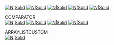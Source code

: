 [![N|Solid](https://github.com/hayatunsyauli/hayatunsyauli-p2/blob/master/ss1.png)](https://github.com/lessydien/hayatunsyauli/hayatunsyauli-p2/blob/master/ss1.png)
[![N|Solid](https://github.com/hayatunsyauli/hayatunsyauli-p2/blob/master/ss2.png)](https://github.com/lessydien/hayatunsyauli/hayatunsyauli-p2/blob/master/ss2.png)
[![N|Solid](https://github.com/hayatunsyauli/hayatunsyauli-p2/blob/master/ss3.png)](https://github.com/lessydien/hayatunsyauli/hayatunsyauli-p2/blob/master/ss3.png)
[![N|Solid](https://github.com/hayatunsyauli/hayatunsyauli-p2/blob/master/ss4.png)](https://github.com/lessydien/hayatunsyauli/hayatunsyauli-p2/blob/master/ss4.png)
[![N|Solid](https://github.com/hayatunsyauli/hayatunsyauli-p2/blob/master/ss5.png)](https://github.com/lessydien/hayatunsyauli/hayatunsyauli-p2/blob/master/ss5.png)

COMPARATOR<br>
[![N|Solid](https://github.com/hayatunsyauli/hayatunsyauli-p2/blob/master/ss6.png)](https://github.com/lessydien/hayatunsyauli/hayatunsyauli-p2/blob/master/ss6.png)
[![N|Solid](https://github.com/hayatunsyauli/hayatunsyauli-p2/blob/master/ss7.png)](https://github.com/lessydien/hayatunsyauli/hayatunsyauli-p2/blob/master/ss7.png)
[![N|Solid](https://github.com/hayatunsyauli/hayatunsyauli-p2/blob/master/ss8.png)](https://github.com/lessydien/hayatunsyauli/hayatunsyauli-p2/blob/master/ss8.png)
[![N|Solid](https://github.com/hayatunsyauli/hayatunsyauli-p2/blob/master/ss9.png)](https://github.com/lessydien/hayatunsyauli/hayatunsyauli-p2/blob/master/ss9.png)

ARRAYLISTCUSTOM<br>
[![N|Solid](https://github.com/hayatunsyauli/hayatunsyauli-p2/blob/master/ss10.png)](https://github.com/lessydien/hayatunsyauli/hayatunsyauli-p2/blob/master/ss10.png)
